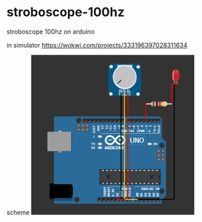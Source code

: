 # stroboscope-100hz
stroboscope 100hz on arduino

in simulator
https://wokwi.com/projects/333196397028311634

scheme ![scheme](https://github.com/Igor-kor/stroboscope-100hz/blob/master/img/cheme.jpg)
